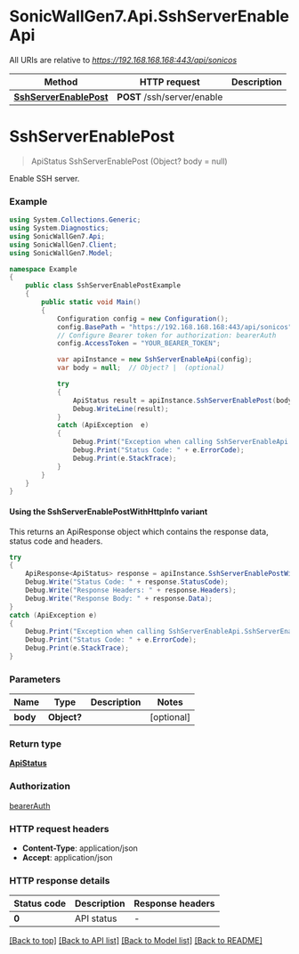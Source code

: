 # SonicWallGen7.Api.SshServerEnableApi

All URIs are relative to *https://192.168.168.168:443/api/sonicos*

| Method | HTTP request | Description |
|--------|--------------|-------------|
| [**SshServerEnablePost**](SshServerEnableApi.md#sshserverenablepost) | **POST** /ssh/server/enable |  |

<a id="sshserverenablepost"></a>
# **SshServerEnablePost**
> ApiStatus SshServerEnablePost (Object? body = null)



Enable SSH server.

### Example
```csharp
using System.Collections.Generic;
using System.Diagnostics;
using SonicWallGen7.Api;
using SonicWallGen7.Client;
using SonicWallGen7.Model;

namespace Example
{
    public class SshServerEnablePostExample
    {
        public static void Main()
        {
            Configuration config = new Configuration();
            config.BasePath = "https://192.168.168.168:443/api/sonicos";
            // Configure Bearer token for authorization: bearerAuth
            config.AccessToken = "YOUR_BEARER_TOKEN";

            var apiInstance = new SshServerEnableApi(config);
            var body = null;  // Object? |  (optional) 

            try
            {
                ApiStatus result = apiInstance.SshServerEnablePost(body);
                Debug.WriteLine(result);
            }
            catch (ApiException  e)
            {
                Debug.Print("Exception when calling SshServerEnableApi.SshServerEnablePost: " + e.Message);
                Debug.Print("Status Code: " + e.ErrorCode);
                Debug.Print(e.StackTrace);
            }
        }
    }
}
```

#### Using the SshServerEnablePostWithHttpInfo variant
This returns an ApiResponse object which contains the response data, status code and headers.

```csharp
try
{
    ApiResponse<ApiStatus> response = apiInstance.SshServerEnablePostWithHttpInfo(body);
    Debug.Write("Status Code: " + response.StatusCode);
    Debug.Write("Response Headers: " + response.Headers);
    Debug.Write("Response Body: " + response.Data);
}
catch (ApiException e)
{
    Debug.Print("Exception when calling SshServerEnableApi.SshServerEnablePostWithHttpInfo: " + e.Message);
    Debug.Print("Status Code: " + e.ErrorCode);
    Debug.Print(e.StackTrace);
}
```

### Parameters

| Name | Type | Description | Notes |
|------|------|-------------|-------|
| **body** | **Object?** |  | [optional]  |

### Return type

[**ApiStatus**](ApiStatus.md)

### Authorization

[bearerAuth](../README.md#bearerAuth)

### HTTP request headers

 - **Content-Type**: application/json
 - **Accept**: application/json


### HTTP response details
| Status code | Description | Response headers |
|-------------|-------------|------------------|
| **0** | API status |  -  |

[[Back to top]](#) [[Back to API list]](../README.md#documentation-for-api-endpoints) [[Back to Model list]](../README.md#documentation-for-models) [[Back to README]](../README.md)

